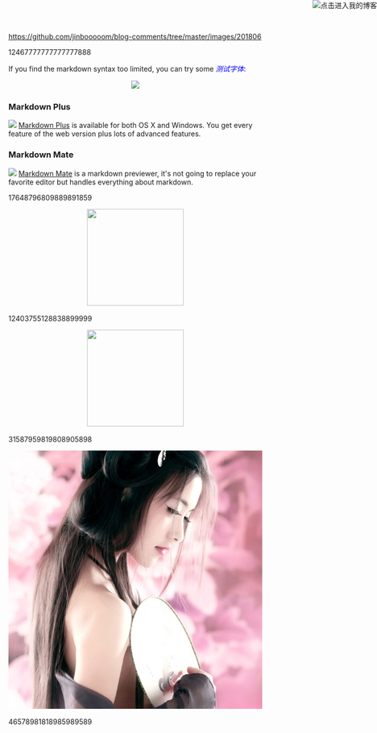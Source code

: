 https://github.com/jinbooooom/blog-comments/tree/master/images/201806

12467777777777777888


If you find the markdown syntax too limited, you can try some <span style="color: blue;">*测试字体*<span>:

<p style="text-align:center;"><img src="https://upload.wikimedia.org/wikipedia/commons/thumb/6/61/HTML5_logo_and_wordmark.svg/120px-HTML5_logo_and_wordmark.svg.png"/></p>

<a href="https://jinbooooom.github.io" target="_blank"><img style="position: absolute; top: 0; right: 0; border: 0;" src="http://aral.github.com/fork-me-on-github-retina-ribbons/right-green.png" alt="点击进入我的博客"></a>

### Markdown Plus

<a href="http://tylingsoft.com/markdown-plus/"><img src="http://tylingsoft.com/img/mdp/icon.png" height="64px"/></a>
[Markdown Plus](http://tylingsoft.com/markdown-plus/) is available for both OS X and Windows. You get every feature of the web version plus lots of advanced features.

### Markdown Mate

<a href="http://tylingsoft.com/markdown-mate/"><img src="http://tylingsoft.com/img/mdm/icon.png" height="64px"/></a>
[Markdown Mate](http://tylingsoft.com/markdown-mate/) is a markdown previewer, it's not going to replace your favorite editor but handles everything about markdown.

17648796809889891859

<div align="center"><img width="192px" height="192px" src="https://github.com/jinbooooom/blog-comments/tree/master/images/201806/0.jpeg"/></div>

12403755128838899999

<div align="center"><img width="192px" height="192px" src="https://mazhuang.org/assets/images/qrcode.jpg"/></div>

31587959819808905898

![小岛经济学](/favicon.ico)

46578981818985989589
